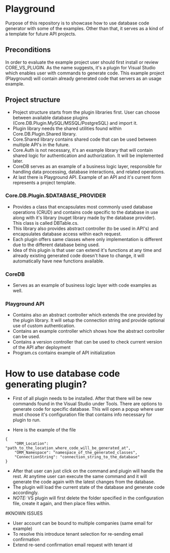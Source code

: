 # Playground
Purpose of this repository is to showcase how to use database code generator with some of the examples. Other than that, it serves as a kind of a template for future API projects.

## Preconditions
In order to evaluate the example project user should first install or review CORE_VS_PLUGIN. As the name suggests, it's a plugin for Visual Studio which enables user with commands to generate code.
This example project (Playground) will contain already generated code that servers as an usage example.

## Project structure
- Project structure starts from the plugin libraries first. User can choose between available database plugins (Core.DB.Plugin.MySQL/MSSQL/PostgreSQL) and import it.
- Plugin library needs the shared utilities found within Core.DB.Plugin.Shared library.
- Core.Shared library contains shared code that can be used between multiple API's in the future.
- Core.Auth is not necessary, it's an example library that will contain shared logic for authentication and authorization. It will be implemented later.
- CoreDB serves as an example of a business logic layer, responsible for handling data processing, database interactions, and related operations.
- At last there is Playground API. Example of an API and it's current form represents a project template.

### Core.DB.Plugin.$DATABASE_PROVIDER
- Provides a class that encapsulates most commonly used database operations (CRUD) and contains code specific to the database in use along with it's library (nuget library made by the database provider). This class is called DBTable.cs.
- This library also provides abstract controller (to be used in API's) and encapsulates database access within each request.
- Each plugin offers same classes where only implementation is different due to the different database being used.
- Idea of this plugin is that user can extend it's functions at any time and already existing generated code doesn't have to change, it will automatically have new functions available.

### CoreDB
- Serves as an example of business logic layer with code examples as well.

### Playground API
- Contains also an abstract controller which extends the one provided by the plugin library. It will setup the connection string and provide optional use of custom authentication.
- Contains an example controller which shows how the abstract controller can be used.
- Contains a version controller that can be used to check current version of the API after deployment
- Program.cs contains example of API initialization

# How to use database code generating plugin?

- First of all plugin needs to be installed. After that there will be new commands found in the Visual Studio under Tools. There are options to generate code for specific database. This will open a popup where user must choose it's configuration file that contains info necessary for plugin to run.

- Here is the example of the file
```
{
	"ORM_Location": "path_to_the_location_where_code_will_be_generated_at",
	"ORM_Namespace": "namespace_of_the_generated_classes",
	"ConnectionString": "connection_string_to_the_database"
}
```
- After that user can just click on the command and plugin will handle the rest. At anytime user can execute the same command and it will generate the code again with the latest changes from the database.
- The plugin will load the current state of the database and generate code accordingly.
- *NOTE:* VS plugin will first delete the folder specified in the configuration file, create it again, and then place files within.


#KNOWN ISSUES
- User account can be bound to multiple companies (same email for example)
- To resolve this introduce tenant selection for re-sending email confirmation
- Extend re-send confirmation email request with tenant id